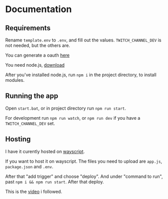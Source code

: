 # Documentation

## Requirements

Rename `template.env` to `.env`, 
and fill out the values.
`TWITCH_CHANNEL_DEV` is not needed, but the others are.

You can generate a oauth [here](https://twitchapps.com/tmi/)

You need node.js, [download](https://nodejs.org/en/)

After you've installed node.js, run `npm i` in the project directory, to install modules.

## Running the app

Open `start.bat`, or in project directory run `npm run start`.

For development run `npm run watch`, or `npm run dev` if you have a `TWITCH_CHANNEL_DEV` set.

## Hosting

I have it curently hosted on [wayscript](https://wayscript.com/).

If you want to host it on wayscript. The files you need to upload are `app.js`, `package.json` and `.env`.

After that "add trigger" and choose "deploy". And under "command to run", past `npm i && npm run start`. After that deploy.

This is the [video](https://www.youtube.com/watch?v=v6opIdJYGnI) i followed.
